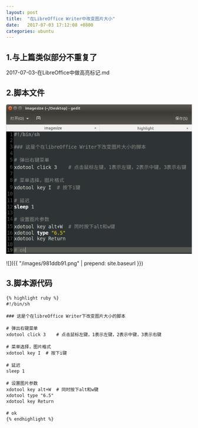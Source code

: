 ```yaml
---
layout: post
title:  "在LibreOffice Writer中改变图片大小"
date:   2017-07-03 17:12:08 +0800
categories: ubuntu
---
```


## 1.与上篇类似部分不重复了

2017-07-03-在LibreOffice中做高亮标记.md

## 2.脚本文件

![](../images/981ddb91.png)

![]({{ "/images/981ddb91.png" | prepend: site.baseurl }})

## 3.脚本源代码

```shell
{% highlight ruby %}
#!/bin/sh

### 这是个在libreOffice Writer下改变图片大小的脚本

# 弹出右键菜单
xdotool click 3    # 点击鼠标左键，1表示左键，2表示中键，3表示右键

# 菜单选择，图片格式
xdotool key I  # 按下i键

# 延迟
sleep 1

# 设置图片参数
xdotool key alt+W  # 同时按下alt和w键
xdotool type "6.5"
xdotool key Return

# ok
{% endhighlight %}
```
